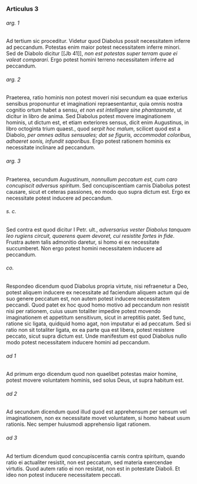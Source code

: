 ### Articulus 3

###### arg. 1
Ad tertium sic proceditur. Videtur quod Diabolus possit necessitatem inferre ad peccandum. Potestas enim maior potest necessitatem inferre minori. Sed de Diabolo dicitur [[Jb 41]], *non est potestas super terram quae ei valeat comparari*. Ergo potest homini terreno necessitatem inferre ad peccandum.

###### arg. 2
Praeterea, ratio hominis non potest moveri nisi secundum ea quae exterius sensibus proponuntur et imaginationi repraesentantur, quia omnis nostra cognitio ortum habet a sensu, *et non est intelligere sine phantasmate*, ut dicitur in libro de anima. Sed Diabolus potest movere imaginationem hominis, ut dictum est, et etiam exteriores sensus, dicit enim Augustinus, in libro octoginta trium quaest., quod *serpit hoc malum*, scilicet quod est a Diabolo, *per omnes aditus sensuales; dat se figuris, accommodat coloribus, adhaeret sonis, infundit saporibus*. Ergo potest rationem hominis ex necessitate inclinare ad peccandum.

###### arg. 3
Praeterea, secundum Augustinum, *nonnullum peccatum est, cum caro concupiscit adversus spiritum*. Sed concupiscentiam carnis Diabolus potest causare, sicut et ceteras passiones, eo modo quo supra dictum est. Ergo ex necessitate potest inducere ad peccandum.

###### s. c.
Sed contra est quod dicitur I Petr. ult., *adversarius vester Diabolus tanquam leo rugiens circuit, quaerens quem devoret, cui resistite fortes in fide*. Frustra autem talis admonitio daretur, si homo ei ex necessitate succumberet. Non ergo potest homini necessitatem inducere ad peccandum.

###### co.
Respondeo dicendum quod Diabolus propria virtute, nisi refraenetur a Deo, potest aliquem inducere ex necessitate ad faciendum aliquem actum qui de suo genere peccatum est, non autem potest inducere necessitatem peccandi. Quod patet ex hoc quod homo motivo ad peccandum non resistit nisi per rationem, cuius usum totaliter impedire potest movendo imaginationem et appetitum sensitivum, sicut in arreptitiis patet. Sed tunc, ratione sic ligata, quidquid homo agat, non imputatur ei ad peccatum. Sed si ratio non sit totaliter ligata, ex ea parte qua est libera, potest resistere peccato, sicut supra dictum est. Unde manifestum est quod Diabolus nullo modo potest necessitatem inducere homini ad peccandum.

###### ad 1
Ad primum ergo dicendum quod non quaelibet potestas maior homine, potest movere voluntatem hominis, sed solus Deus, ut supra habitum est.

###### ad 2
Ad secundum dicendum quod illud quod est apprehensum per sensum vel imaginationem, non ex necessitate movet voluntatem, si homo habeat usum rationis. Nec semper huiusmodi apprehensio ligat rationem.

###### ad 3
Ad tertium dicendum quod concupiscentia carnis contra spiritum, quando ratio ei actualiter resistit, non est peccatum, sed materia exercendae virtutis. Quod autem ratio ei non resistat, non est in potestate Diaboli. Et ideo non potest inducere necessitatem peccati.

